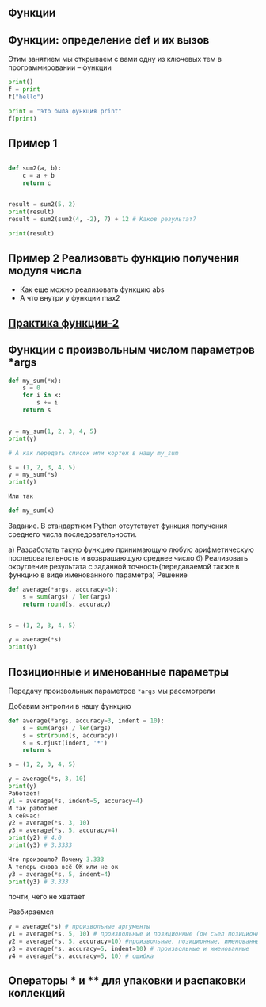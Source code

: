 ## Функции

## Функции: определение def и их вызов

Этим занятием мы открываем с вами одну из ключевых тем в программировании – функции

```python
print()
f = print
f("hello")

print = "это была функция print"
f(print)


```

## Пример 1

```python

def sum2(a, b):
    c = a + b
    return c


result = sum2(5, 2)
print(result)
result = sum2(sum2(4, -2), 7) + 12 # Каков результат?

print(result)
```

## Пример 2 Реализовать функцию получения модуля числа

* Как еще можно реализовать функцию abs
* А что внутри у функции max2

## [Практика функции-2](/module-6/1_practice.md)

## Функции с произвольным числом параметров *args

```python
def my_sum(*x):
    s = 0
    for i in x:
        s += i
    return s


y = my_sum(1, 2, 3, 4, 5)
print(y)

# А как передать список или кортеж в нашу my_sum

s = (1, 2, 3, 4, 5)
y = my_sum(*s)
print(y)

Или так

def my_sum(x)
```

Задание. В стандартном Python отсутствует функция получения среднего числа последовательности.

a) Разработать такую функцию принимающую любую арифметическую последовательность и возвращающую среднее число
б) Реализовать округление результата с заданной точность(передаваемой также в функцию в виде именованного параметра)
Решение

```python
def average(*args, accuracy=3):
    s = sum(args) / len(args)   
    return round(s, accuracy)


s = (1, 2, 3, 4, 5)

y = average(*s)
print(y)

```

## Позиционные и именованные параметры

Передачу произвольных параметров `*args` мы рассмотрели

Добавим энтропии в нашу функцию

```python
def average(*args, accuracy=3, indent = 10):
    s = sum(args) / len(args)
    s = str(round(s, accuracy))
    s = s.rjust(indent, '*')
    return s

s = (1, 2, 3, 4, 5)

y = average(*s, 3, 10)
print(y)
Работает!
у1 = average(*s, indent=5, accuracy=4)
И так работает
А сейчас!
y2 = average(*s, 3, 10)
y3 = average(*s, 5, accuracy=4)
print(y2) # 4.0
print(y3) # 3.3333

Что произошло? Почему 3.333
А теперь снова всё ОК или не ок
y3 = average(*s, 5, indent=4)
print(y3) # 3.333
```

почти, чего не хватает

Разбираемся

```python
y = average(*s) # произвольные аргументы
y1 = average(*s, 5, 10) # произвольные и позиционные (он съел позиционные)
y2 = average(*s, 5, accuracy=10) #произвольные, позиционные, именованные
y3 = average(*s, accuracy=5, indent=10) # произвольные и именованные 
y4 = average(*s, accuracy=5, 10) # ошибка 
```

## Операторы * и ** для упаковки и распаковки коллекций
